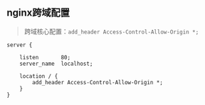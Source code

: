 ## nginx跨域配置

> 跨域核心配置：`add_header Access-Control-Allow-Origin *;`

```properties
server {

    listen       80;
    server_name  localhost;
    
    location / {
    	add_header Access-Control-Allow-Origin *;
    }
}
```

